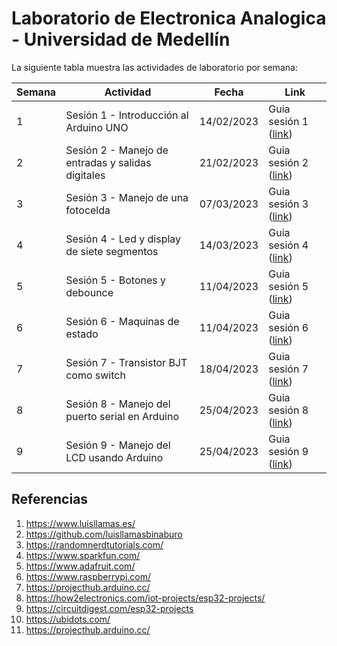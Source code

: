 # Laboratorio de Electronica Analogica - Universidad de Medellín

La siguiente tabla muestra las actividades de laboratorio por semana:

|Semana|Actividad|Fecha|Link|
|---|---|---|---|
|1| Sesión 1 - Introducción al Arduino UNO|14/02/2023|Guia sesión 1 ([link](./sesion1/README.md))|
|2| Sesión 2 - Manejo de entradas y salidas digitales|21/02/2023|Guia sesión 2 ([link](./sesion2/README.md))|
|3| Sesión 3 - Manejo de una fotocelda|07/03/2023|Guia sesión 3 ([link](./sesion3/README.md))|
|4| Sesión 4 - Led y display de siete segmentos|14/03/2023|Guia sesión 4 ([link](./sesion4/README.md))|
|5| Sesión 5 - Botones y debounce|11/04/2023|Guia sesión 5 ([link](./sesion5/README.md))|
|6| Sesión 6 - Maquinas de estado|11/04/2023|Guia sesión 6 ([link](./sesion6/README.md))|
|7| Sesión 7 - Transistor BJT como switch|18/04/2023|Guia sesión 7 ([link](./sesion7/README.md))|
|8| Sesión 8 - Manejo del puerto serial en Arduino |25/04/2023|Guia sesión 8 ([link](./sesion8/README.md))|
|9| Sesión 9 - Manejo del LCD usando Arduino |25/04/2023|Guia sesión 9 ([link](./sesion9/README.md))|


## Referencias

1. https://www.luisllamas.es/
2. https://github.com/luisllamasbinaburo
3. https://randomnerdtutorials.com/
4. https://www.sparkfun.com/
5. https://www.adafruit.com/
6. https://www.raspberrypi.com/
7. https://projecthub.arduino.cc/
8. https://how2electronics.com/iot-projects/esp32-projects/
9. https://circuitdigest.com/esp32-projects
10. https://ubidots.com/
11. https://projecthub.arduino.cc/
